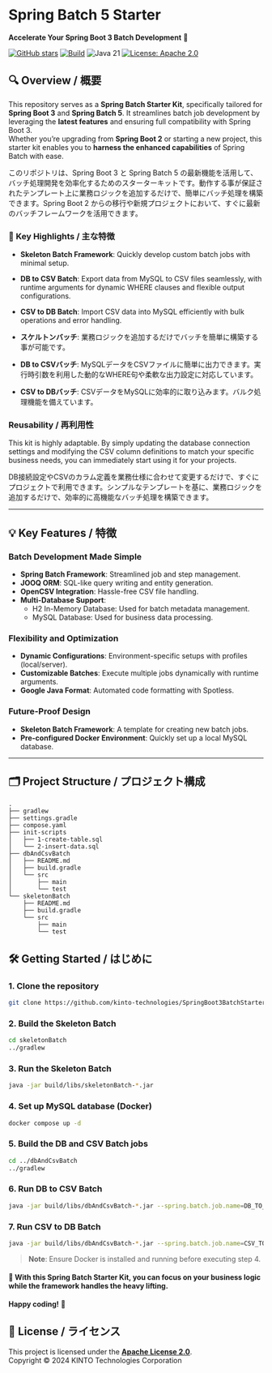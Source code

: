 # Spring Batch 5 Starter

**Accelerate Your Spring Boot 3 Batch Development** 🚀


[![GitHub stars](https://img.shields.io/github/stars/KTC-YoheiMiyashita/SpringBoot3BatchStarter?style=social)](https://github.com/KTC-YoheiMiyashita/SpringBoot3BatchStarter/stargazers)
[![Build](https://github.com/kinto-technologies/SpringBoot3BatchStarter/actions/workflows/build.yml/badge.svg)](https://github.com/kinto-technologies/SpringBoot3BatchStarter/actions/workflows/build.yml)
![Java 21](https://img.shields.io/badge/Java-21%2B-blue)
[![License: Apache 2.0](https://img.shields.io/badge/License-Apache%202.0-CC2233.svg)](https://opensource.org/licenses/Apache-2.0)

## 🔍 Overview / 概要

This repository serves as a **Spring Batch Starter Kit**, specifically tailored for **Spring Boot 3** and **Spring Batch 5**. It streamlines batch job development by leveraging the **latest features** and ensuring full compatibility with Spring Boot 3.  
Whether you’re upgrading from **Spring Boot 2** or starting a new project, this starter kit enables you to **harness the enhanced capabilities** of Spring Batch with ease.

このリポジトリは、Spring Boot 3 と Spring Batch 5 の最新機能を活用して、バッチ処理開発を効率化するためのスターターキットです。動作する事が保証されたテンプレート上に業務ロジックを追加するだけで、簡単にバッチ処理を構築できます。Spring Boot 2 からの移行や新規プロジェクトにおいて、すぐに最新のバッチフレームワークを活用できます。

### 📝 Key Highlights / 主な特徴
- **Skeleton Batch Framework**: Quickly develop custom batch jobs with minimal setup.
- **DB to CSV Batch**: Export data from MySQL to CSV files seamlessly, with runtime arguments for dynamic WHERE clauses and flexible output configurations.
- **CSV to DB Batch**: Import CSV data into MySQL efficiently with bulk operations and error handling.


- **スケルトンバッチ**: 業務ロジックを追加するだけでバッチを簡単に構築する事が可能です。
- **DB to CSVバッチ**: MySQLデータをCSVファイルに簡単に出力できます。実行時引数を利用した動的なWHERE句や柔軟な出力設定に対応しています。
- **CSV to DBバッチ**: CSVデータをMySQLに効率的に取り込みます。バルク処理機能を備えています。

### Reusability / 再利用性

This kit is highly adaptable. By simply updating the database connection settings and modifying the CSV column definitions to match your specific business needs, you can immediately start using it for your projects.

DB接続設定やCSVのカラム定義を業務仕様に合わせて変更するだけで、すぐにプロジェクトで利用できます。シンプルなテンプレートを基に、業務ロジックを追加するだけで、効率的に高機能なバッチ処理を構築できます。

---



## 💡 Key Features / 特徴

### Batch Development Made Simple
- **Spring Batch Framework**: Streamlined job and step management.
- **JOOQ ORM**: SQL-like query writing and entity generation.
- **OpenCSV Integration**: Hassle-free CSV file handling.
- **Multi-Database Support**:
  - H2 In-Memory Database: Used for batch metadata management.
  - MySQL Database: Used for business data processing.

### Flexibility and Optimization
- **Dynamic Configurations**: Environment-specific setups with profiles (local/server).
- **Customizable Batches**: Execute multiple jobs dynamically with runtime arguments.
- **Google Java Format**: Automated code formatting with Spotless.

### Future-Proof Design
- **Skeleton Batch Framework**: A template for creating new batch jobs.
- **Pre-configured Docker Environment**: Quickly set up a local MySQL database.

---

## 🗂️ Project Structure / プロジェクト構成
```text
.
├── gradlew
├── settings.gradle
├── compose.yaml
├── init-scripts
│   ├── 1-create-table.sql
│   └── 2-insert-data.sql
├── dbAndCsvBatch
│   ├── README.md
│   ├── build.gradle
│   └── src
│       ├── main
│       └── test
└── skeletonBatch
    ├── README.md
    ├── build.gradle
    └── src
        ├── main
        └── test
```

## 🛠️ Getting Started / はじめに

### 1.	Clone the repository
```bash
git clone https://github.com/kinto-technologies/SpringBoot3BatchStarter.git
```

### 2. Build the Skeleton Batch
```bash
cd skeletonBatch
../gradlew
```

### 3. Run the Skeleton Batch
```bash
java -jar build/libs/skeletonBatch-*.jar
```

### 4. Set up MySQL database (Docker)
```bash
docker compose up -d
```

### 5. Build the DB and CSV Batch jobs
```bash
cd ../dbAndCsvBatch
../gradlew
```

### 6. Run DB to CSV Batch
```bash
java -jar build/libs/dbAndCsvBatch-*.jar --spring.batch.job.name=DB_TO_CSV --spring.profiles.active=local
```

### 7. Run CSV to DB Batch
```bash
java -jar build/libs/dbAndCsvBatch-*.jar --spring.batch.job.name=CSV_TO_DB --spring.profiles.active=local
```

> **Note**: Ensure Docker is installed and running before executing step 4.

#### 🎉 **With this Spring Batch Starter Kit, you can focus on your business logic while the framework handles the heavy lifting.**
**Happy coding!** 🚀

## 📄 License / ライセンス

This project is licensed under the **[Apache License 2.0](https://www.apache.org/licenses/LICENSE-2.0)**.  
Copyright © 2024 KINTO Technologies Corporation